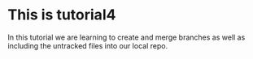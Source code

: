 # This is tutorial4

In this tutorial we are learning to create and merge branches as well as including the untracked files into our local repo.
